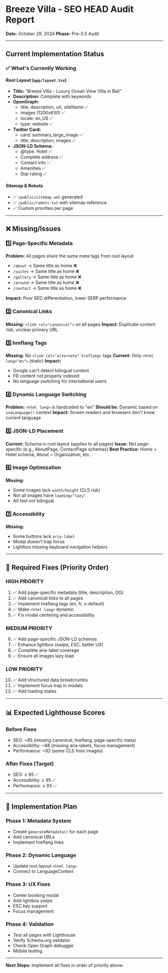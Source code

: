 # Breeze Villa - SEO HEAD Audit Report
**Date:** October 29, 2024
**Phase:** Pre-3.5 Audit

---

## Current Implementation Status

### ✅ What's Currently Working

#### Root Layout (`app/layout.tsx`)
- **Title:** "Breeze Villa - Luxury Ocean View Villa in Bali"
- **Description:** Complete with keywords
- **OpenGraph:**
  - title, description, url, siteName ✅
  - images (1200x630) ✅
  - locale: en_US ✅
  - type: website ✅
- **Twitter Card:**
  - card: summary_large_image ✅
  - title, description, images ✅
- **JSON-LD Schema:**
  - @type: Hotel ✅
  - Complete address ✅
  - Contact info ✅
  - Amenities ✅
  - Star rating ✅

#### Sitemap & Robots
- ✅ `/public/sitemap.xml` generated
- ✅ `/public/robots.txt` with sitemap reference
- ✅ Custom priorities per page

---

## ❌ Missing/Issues

### 1️⃣ Page-Specific Metadata
**Problem:** All pages share the same meta tags from root layout
- `/about` → Same title as home ❌
- `/suites` → Same title as home ❌
- `/gallery` → Same title as home ❌
- `/around` → Same title as home ❌
- `/contact` → Same title as home ❌

**Impact:** Poor SEO differentiation, lower SERP performance

### 2️⃣ Canonical Links
**Missing:** `<link rel="canonical">` on all pages
**Impact:** Duplicate content risk, unclear primary URL

### 3️⃣ hreflang Tags
**Missing:** No `<link rel="alternate" hreflang>` tags
**Current:** Only `<html lang="en">` (static)
**Impact:**
- Google can't detect bilingual content
- FR content not properly indexed
- No language switching for international users

### 4️⃣ Dynamic Language Switching
**Problem:** `<html lang>` is hardcoded to "en"
**Should be:** Dynamic based on `useLanguage()` context
**Impact:** Screen readers and browsers don't know current language

### 5️⃣ JSON-LD Placement
**Current:** Schema in root layout (applies to all pages)
**Issue:** Not page-specific (e.g., AboutPage, ContactPage schemas)
**Best Practice:** Home = Hotel schema, About = Organization, etc.

### 6️⃣ Image Optimization
**Missing:**
- Some images lack `width/height` (CLS risk)
- Not all images have `loading="lazy"`
- Alt text not bilingual

### 7️⃣ Accessibility
**Missing:**
- Some buttons lack `aria-label`
- Modal doesn't trap focus
- Lightbox missing keyboard navigation helpers

---

## 🎯 Required Fixes (Priority Order)

### HIGH PRIORITY
1. ✅ Add page-specific metadata (title, description, OG)
2. ✅ Add canonical links to all pages
3. ✅ Implement hreflang tags (en, fr, x-default)
4. ✅ Make `<html lang>` dynamic
5. ✅ Fix modal centering and accessibility

### MEDIUM PRIORITY
6. ✅ Add page-specific JSON-LD schemas
7. ✅ Enhance lightbox (swipe, ESC, better UX)
8. ✅ Complete aria-label coverage
9. ✅ Ensure all images lazy load

### LOW PRIORITY
10. ✅ Add structured data breadcrumbs
11. ✅ Implement focus trap in modals
12. ✅ Add loading states

---

## 📊 Expected Lighthouse Scores

### Before Fixes
- SEO: ~85 (missing canonical, hreflang, page-specific meta)
- Accessibility: ~88 (missing aria-labels, focus management)
- Performance: ~92 (some CLS from images)

### After Fixes (Target)
- SEO: ≥ 95 ✅
- Accessibility: ≥ 95 ✅
- Performance: ≥ 93 ✅

---

## 🔧 Implementation Plan

### Phase 1: Metadata System
- Create `generateMetadata()` for each page
- Add canonical URLs
- Implement hreflang links

### Phase 2: Dynamic Language
- Update root layout `<html lang>`
- Connect to LanguageContext

### Phase 3: UX Fixes
- Center booking modal
- Add lightbox swipe
- ESC key support
- Focus management

### Phase 4: Validation
- Test all pages with Lighthouse
- Verify Schema.org validator
- Check Open Graph debugger
- Mobile testing

---

**Next Steps:** Implement all fixes in order of priority above.
